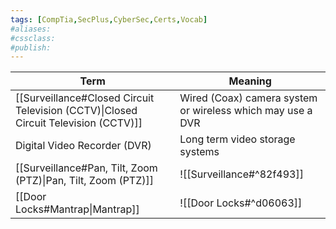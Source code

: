 ```yaml
---
tags: [CompTia,SecPlus,CyberSec,Certs,Vocab]
#aliases:
#cssclass:
#publish:
---
```


| Term                                                                                | Meaning                                                    |
| ----------------------------------------------------------------------------------- | ---------------------------------------------------------- |
| [[Surveillance#Closed Circuit Television (CCTV)\|Closed Circuit Television (CCTV)]] | Wired (Coax) camera system or wireless which may use a DVR |
| Digital Video Recorder (DVR)                                                        | Long term video storage systems                            |
| [[Surveillance#Pan, Tilt, Zoom (PTZ)\|Pan, Tilt, Zoom (PTZ)]]                       | ![[Surveillance#^82f493]]                                  |
| [[Door Locks#Mantrap\|Mantrap]]                                                     | ![[Door Locks#^d06063]]                                                           |
